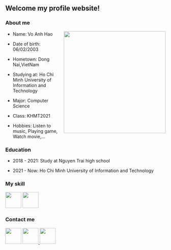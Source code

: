 ## Welcome my profile website!

### About me
<img align="right" height="320px" src="https://lh3.googleusercontent.com/Zy34lSjvWeYN-3GyWZD49AWAbLO83_ZrGWRLODpyHwyu8q1WTpqRhxXuHKp4uFCOOtkWIQGCp5-LPXAleT7w-8jYvOSwN_nR0fTd4QroUeaCbm0yVR1R5r4lDmjCj56Fb90GUE4r2UJkJ-ZIKVWIclPOVziYcqQIgU_FYC8b4FLxKOHuxBV-5SR2uqlKQ8K08xf4bwiyfNrhcBQcEQsoWd07m9zbEPdWw_R5ZljjN7k0TzQSz2C6pAz-b4VSwGHFO70AqTG-eNqPNBZQdbTf2YPlEzkYFLEU7KAtcuKTfBoOY6hERBTSJhD7_p9Wy7Hy6dpe6rNnLdBOPeBihkuMNlCfmNv7-1sNdm2uuEEWteN5qx7aqTQpswdh-hIeuvuuvitRpjEY2RhLvk36C1dsEkiql-4srX4aNe_nRWicgApocsD122FnAGkelbDLEN29iW0IdOVoqYeWK0o4edpSdLQkqRI1vMFY8_OqjT1VY6fhQllgcB-uzwoBD05R7OyY5cxK9xM4ERIEfqrLftTAMSRYoV35qNYxxMCzoAMEBcqhzX0-GFp9gZLMfnYujFxZlGBY0BIGmtoNvvzKukXj-rDwIA5RHuTRzZ7ueODbvu9sGlpMu3KaykeLkNQm8XySoZqshu4A1LG3Mz5OTEr-Sd42i_gw4w_3_qcVRLVQ1gOUsHHqDrif9krZqg3Sf8aOVXaQCmLMPPo2BDPBAUHOvD_8=w707-h904-no?authuser=0" />

- Name: Vo Anh Hao

- Date of birth: 06/02/2003

- Hometown: Dong Nai,VietNam

- Studying at: Ho Chi Minh University of Information and Technology

- Major: Computer Science

- Class: KHMT2021

- Hobbies: Listen to music, Playing game, Watch movie,...
### Education

- 2018 - 2021: Study at Nguyen Trai high school

- 2021 - Now: Ho Chi Minh University of Information and Technology

### My skill

<img src="https://www.freepnglogos.com/uploads/javascript-png/javascript-shield-logo-icon-2.png" height ="50px" width = "50px">
<img src="https://user-images.githubusercontent.com/42747200/46140125-da084900-c26d-11e8-8ea7-c45ae6306309.png" height ="50px" width = "50px">

### Contact me

<a href="https://www.facebook.com/Heno0602/" > 
  <img src = "https://upload.wikimedia.org/wikipedia/commons/thumb/1/16/Facebook-icon-1.png/640px-Facebook-icon-1.png" height ="50px" width = "50px"></a>
<a href="https://www.instagram.com/_hao3830/">
  <img src ="https://www.transparentpng.com/thumb/logo-instagram/YfpFOL-logo-instagram-free-transparent.png" height = "50px" width = "50px"> </a>
<a href="https://www.linkedin.com/in/hào-võ-5770b3227/">
<img src ="https://na.panasonic.com/ca/sites/default/files/2018-10/linkedin-icon.png" height = "50px" width = "50px">
</a>



